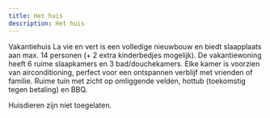 ```yaml
---
title: Het huis
description: Het huis
---
```


Vakantiehuis La vie en vert is een volledige nieuwbouw en biedt slaapplaats aan max. 14 personen (+ 2 extra kinderbedjes mogelijk). De vakantiewoning heeft 6 ruime slaapkamers en 3 bad/douchekamers. Elke kamer is voorzien van airconditioning, perfect voor een ontspannen verblijf met vrienden of familie. Ruime tuin met zicht op omliggende velden, hottub (toekomstig tegen betaling) en BBQ.

Huisdieren zijn niet toegelaten.
